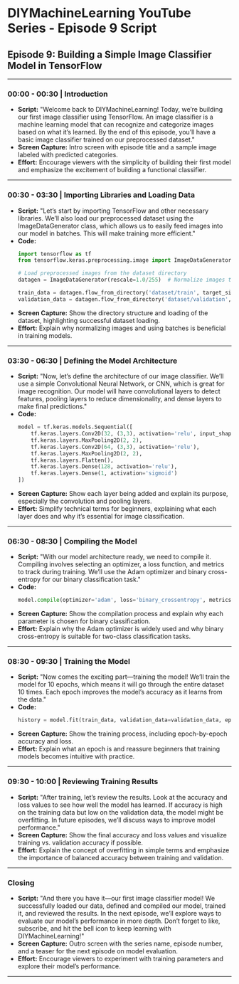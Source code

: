 
# DIYMachineLearning YouTube Series - Episode 9 Script

## Episode 9: Building a Simple Image Classifier Model in TensorFlow

---

### 00:00 - 00:30 | Introduction
- **Script:** "Welcome back to DIYMachineLearning! Today, we’re building our first image classifier using TensorFlow. An image classifier is a machine learning model that can recognize and categorize images based on what it’s learned. By the end of this episode, you’ll have a basic image classifier trained on our preprocessed dataset."
- **Screen Capture:** Intro screen with episode title and a sample image labeled with predicted categories.
- **Effort:** Encourage viewers with the simplicity of building their first model and emphasize the excitement of building a functional classifier.

---

### 00:30 - 03:30 | Importing Libraries and Loading Data
- **Script:** "Let’s start by importing TensorFlow and other necessary libraries. We’ll also load our preprocessed dataset using the ImageDataGenerator class, which allows us to easily feed images into our model in batches. This will make training more efficient."
- **Code:**
  ```python
  import tensorflow as tf
  from tensorflow.keras.preprocessing.image import ImageDataGenerator

  # Load preprocessed images from the dataset directory
  datagen = ImageDataGenerator(rescale=1.0/255)  # Normalize images to 0-1 range

  train_data = datagen.flow_from_directory('dataset/train', target_size=(128, 128), batch_size=32, class_mode='binary')
  validation_data = datagen.flow_from_directory('dataset/validation', target_size=(128, 128), batch_size=32, class_mode='binary')
  ```
- **Screen Capture:** Show the directory structure and loading of the dataset, highlighting successful dataset loading.
- **Effort:** Explain why normalizing images and using batches is beneficial in training models.

---

### 03:30 - 06:30 | Defining the Model Architecture
- **Script:** "Now, let’s define the architecture of our image classifier. We’ll use a simple Convolutional Neural Network, or CNN, which is great for image recognition. Our model will have convolutional layers to detect features, pooling layers to reduce dimensionality, and dense layers to make final predictions."
- **Code:**
  ```python
  model = tf.keras.models.Sequential([
      tf.keras.layers.Conv2D(32, (3,3), activation='relu', input_shape=(128, 128, 3)),
      tf.keras.layers.MaxPooling2D(2, 2),
      tf.keras.layers.Conv2D(64, (3,3), activation='relu'),
      tf.keras.layers.MaxPooling2D(2, 2),
      tf.keras.layers.Flatten(),
      tf.keras.layers.Dense(128, activation='relu'),
      tf.keras.layers.Dense(1, activation='sigmoid')
  ])
  ```
- **Screen Capture:** Show each layer being added and explain its purpose, especially the convolution and pooling layers.
- **Effort:** Simplify technical terms for beginners, explaining what each layer does and why it’s essential for image classification.

---

### 06:30 - 08:30 | Compiling the Model
- **Script:** "With our model architecture ready, we need to compile it. Compiling involves selecting an optimizer, a loss function, and metrics to track during training. We’ll use the Adam optimizer and binary cross-entropy for our binary classification task."
- **Code:**
  ```python
  model.compile(optimizer='adam', loss='binary_crossentropy', metrics=['accuracy'])
  ```
- **Screen Capture:** Show the compilation process and explain why each parameter is chosen for binary classification.
- **Effort:** Explain why the Adam optimizer is widely used and why binary cross-entropy is suitable for two-class classification tasks.

---

### 08:30 - 09:30 | Training the Model
- **Script:** "Now comes the exciting part—training the model! We’ll train the model for 10 epochs, which means it will go through the entire dataset 10 times. Each epoch improves the model’s accuracy as it learns from the data."
- **Code:**
  ```python
  history = model.fit(train_data, validation_data=validation_data, epochs=10)
  ```
- **Screen Capture:** Show the training process, including epoch-by-epoch accuracy and loss.
- **Effort:** Explain what an epoch is and reassure beginners that training models becomes intuitive with practice.

---

### 09:30 - 10:00 | Reviewing Training Results
- **Script:** "After training, let’s review the results. Look at the accuracy and loss values to see how well the model has learned. If accuracy is high on the training data but low on the validation data, the model might be overfitting. In future episodes, we’ll discuss ways to improve model performance."
- **Screen Capture:** Show the final accuracy and loss values and visualize training vs. validation accuracy if possible.
- **Effort:** Explain the concept of overfitting in simple terms and emphasize the importance of balanced accuracy between training and validation.

---

### Closing
- **Script:** "And there you have it—our first image classifier model! We successfully loaded our data, defined and compiled our model, trained it, and reviewed the results. In the next episode, we’ll explore ways to evaluate our model’s performance in more depth. Don’t forget to like, subscribe, and hit the bell icon to keep learning with DIYMachineLearning!"
- **Screen Capture:** Outro screen with the series name, episode number, and a teaser for the next episode on model evaluation.
- **Effort:** Encourage viewers to experiment with training parameters and explore their model’s performance.

---

